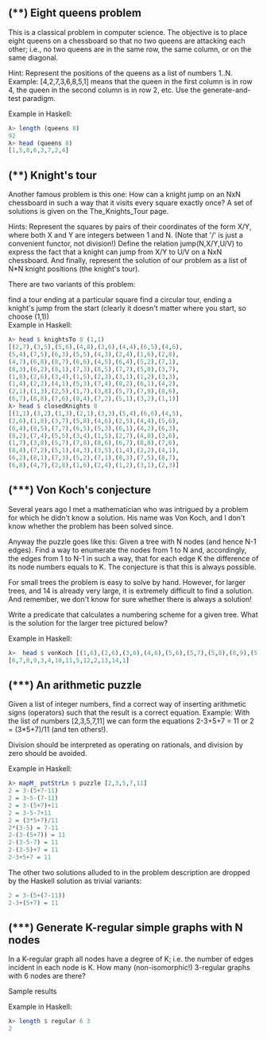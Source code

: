 ## (**) Eight queens problem
   
This is a classical problem in computer science. The objective is to place eight queens on a chessboard so that no two queens are attacking each other; i.e., no two queens are in the same row, the same column, or on the same diagonal.
   
Hint: Represent the positions of the queens as a list of numbers 1..N. Example: [4,2,7,3,6,8,5,1] means that the queen in the first column is in row 4, the queen in the second column is in row 2, etc. Use the generate-and-test paradigm.
   
Example in Haskell:
   
```haskell
λ> length (queens 8)
92
λ> head (queens 8)
[1,5,8,6,3,7,2,4]
```

   
## (**) Knight's tour
   
Another famous problem is this one: How can a knight jump on an NxN chessboard in such a way that it visits every square exactly once? A set of solutions is given on the The_Knights_Tour page.
   
Hints: Represent the squares by pairs of their coordinates of the form X/Y, where both X and Y are integers between 1 and N. (Note that '/' is just a convenient functor, not division!) Define the relation jump(N,X/Y,U/V) to express the fact that a knight can jump from X/Y to U/V on a NxN chessboard. And finally, represent the solution of our problem as a list of N*N knight positions (the knight's tour).
   
There are two variants of this problem:
   
 find a tour ending at a particular square
 find a circular tour, ending a knight's jump from the start (clearly it doesn't matter where you start, so choose (1,1))   
Example in Haskell:
   
```haskell
λ> head $ knightsTo 8 (1,1)
[(2,7),(3,5),(5,6),(4,8),(3,6),(4,4),(6,5),(4,6),
(5,4),(7,5),(6,3),(5,5),(4,3),(2,4),(1,6),(2,8),
(4,7),(6,8),(8,7),(6,6),(4,5),(6,4),(5,2),(7,1),
(8,3),(6,2),(8,1),(7,3),(8,5),(7,7),(5,8),(3,7),
(1,8),(2,6),(3,4),(1,5),(2,3),(3,1),(1,2),(3,3),
(1,4),(2,2),(4,1),(5,3),(7,4),(8,2),(6,1),(4,2),
(2,1),(1,3),(2,5),(1,7),(3,8),(5,7),(7,8),(8,6),
(6,7),(8,8),(7,6),(8,4),(7,2),(5,1),(3,2),(1,1)]
λ> head $ closedKnights 8  
[(1,1),(3,2),(1,3),(2,1),(3,3),(5,4),(6,6),(4,5),
(2,6),(1,8),(3,7),(5,8),(4,6),(2,5),(4,4),(5,6),
(6,4),(8,5),(7,7),(6,5),(5,3),(6,1),(4,2),(6,3),
(8,2),(7,4),(5,5),(3,4),(1,5),(2,7),(4,8),(3,6),
(1,7),(3,8),(5,7),(7,8),(8,6),(6,7),(8,8),(7,6),
(8,4),(7,2),(5,1),(4,3),(3,5),(1,4),(2,2),(4,1),
(6,2),(8,1),(7,3),(5,2),(7,1),(8,3),(7,5),(8,7),
(6,8),(4,7),(2,8),(1,6),(2,4),(1,2),(3,1),(2,3)]
```
## (***) Von Koch's conjecture
   
Several years ago I met a mathematician who was intrigued by a problem for which he didn't know a solution. His name was Von Koch, and I don't know whether the problem has been solved since.
   

   
Anyway the puzzle goes like this: Given a tree with N nodes (and hence N-1 edges). Find a way to enumerate the nodes from 1 to N and, accordingly, the edges from 1 to N-1 in such a way, that for each edge K the difference of its node numbers equals to K. The conjecture is that this is always possible.
   
For small trees the problem is easy to solve by hand. However, for larger trees, and 14 is already very large, it is extremely difficult to find a solution. And remember, we don't know for sure whether there is always a solution!
   
Write a predicate that calculates a numbering scheme for a given tree. What is the solution for the larger tree pictured below?
   

   
Example in Haskell:
   
```haskell
λ>  head $ vonKoch [(1,6),(2,6),(3,6),(4,6),(5,6),(5,7),(5,8),(8,9),(5,10),(10,11),(11,12),(11,13),(13,14)]
[6,7,8,9,3,4,10,11,5,12,2,13,14,1]
```
        
   
## (***) An arithmetic puzzle
   
Given a list of integer numbers, find a correct way of inserting arithmetic signs (operators) such that the result is a correct equation. Example: With the list of numbers [2,3,5,7,11] we can form the equations 2-3+5+7 = 11 or 2 = (3*5+7)/11 (and ten others!).
   
Division should be interpreted as operating on rationals, and division by zero should be avoided.
   
Example in Haskell:
   
```haskell
λ> mapM_ putStrLn $ puzzle [2,3,5,7,11]
2 = 3-(5+7-11)
2 = 3-5-(7-11)
2 = 3-(5+7)+11
2 = 3-5-7+11
2 = (3*5+7)/11
2*(3-5) = 7-11
2-(3-(5+7)) = 11
2-(3-5-7) = 11
2-(3-5)+7 = 11
2-3+5+7 = 11
```
The other two solutions alluded to in the problem description are dropped by the Haskell solution as trivial variants:
   
```haskell
2 = 3-(5+(7-11))
2-3+(5+7) = 11
```

   
## (***) Generate K-regular simple graphs with N nodes
   
In a K-regular graph all nodes have a degree of K; i.e. the number of edges incident in each node is K. How many (non-isomorphic!) 3-regular graphs with 6 nodes are there?
   
Sample results
   
Example in Haskell:
   
```haskell
λ> length $ regular 6 3
2
```

